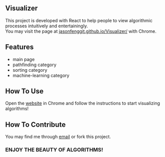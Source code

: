 ## Visualizer

This project is developed with React to help people to view algorithmic processes intuitively and entertainingly. <br/>
You may visit the page at <a href="https://jasonfenggit.github.io/Visualizer/">jasonfenggit.github.io/Visualizer/</a> with Chrome.


## Features

- main page
- pathfinding category
- sorting category
- machine-learning category


## How To Use

Open the <a href="https://jasonfenggit.github.io/Visualizer/">website</a> in Chrome and follow the instructions to start visualizing algorithms!


## How To Contribute

You may find me through <a href="mailto:jasonfen@usc.edu">email</a> or fork this project.


### ENJOY THE BEAUTY OF ALGORITHMS!
